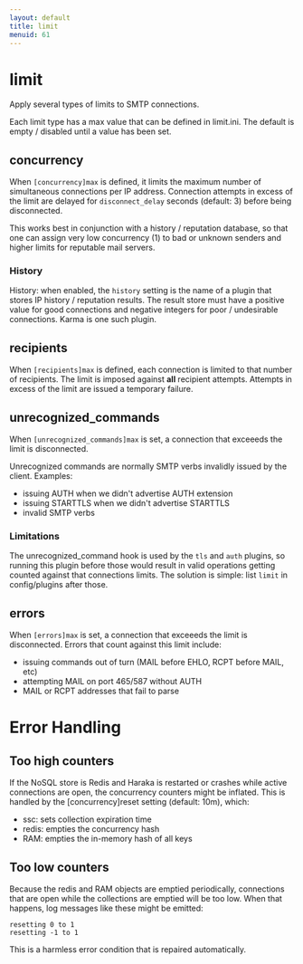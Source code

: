 ```yaml
---
layout: default
title: limit
menuid: 61
---
```

# limit

Apply several types of limits to SMTP connections.

Each limit type has a max value that can be defined in limit.ini. The default is empty / disabled until a value has been set.

## concurrency

When `[concurrency]max` is defined, it limits the maximum number of simultaneous connections per IP address. Connection attempts in excess of the limit are delayed for `disconnect_delay` seconds (default: 3) before being disconnected.

This works best in conjunction with a history / reputation database, so that
one can assign very low concurrency (1) to bad or unknown senders and higher
limits for reputable mail servers.

### History

History: when enabled, the `history` setting is the name of a plugin that stores IP history / reputation results. The result store must have a positive value for good connections and negative integers for poor / undesirable connections. Karma is one such plugin.


## recipients

When `[recipients]max` is defined, each connection is limited to that number of recipients. The limit is imposed against **all** recipient attempts. Attempts in excess of the limit are issued a temporary failure.


## unrecognized_commands

When `[unrecognized_commands]max` is set, a connection that exceeeds the limit is disconnected.

Unrecognized commands are normally SMTP verbs invalidly issued by the client.
Examples:

* issuing AUTH when we didn't advertise AUTH extension
* issuing STARTTLS when we didn't advertise STARTTLS
* invalid SMTP verbs


### Limitations

The unrecognized_command hook is used by the `tls` and `auth` plugins, so
running this plugin before those would result in valid operations getting
counted against that connections limits. The solution is simple: list
`limit` in config/plugins after those.


## errors

When `[errors]max` is set, a connection that exceeeds the limit is disconnected. Errors that count against this limit include:

* issuing commands out of turn (MAIL before EHLO, RCPT before MAIL, etc)
* attempting MAIL on port 465/587 without AUTH
* MAIL or RCPT addresses that fail to parse

# Error Handling

## Too high counters

If the NoSQL store is Redis and Haraka is restarted or crashes while active
connections are open, the concurrency counters might be inflated. This is
handled by the [concurrency]reset setting (default: 10m), which:

* ssc: sets collection expiration time
* redis: empties the concurrency hash
* RAM: empties the in-memory hash of all keys

## Too low counters

Because the redis and RAM objects are emptied periodically, connections that
are open while the collections are emptied will be too low. When
that happens, log messages like these might be emitted:

    resetting 0 to 1
    resetting -1 to 1

This is a harmless error condition that is repaired automatically.

